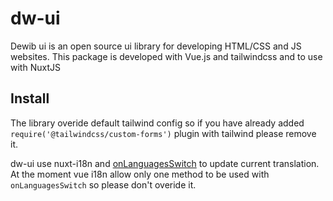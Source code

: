 # dw-ui
Dewib ui is an open source ui library for developing HTML/CSS and JS websites. This package is developed with Vue.js and tailwindcss and to use with NuxtJS

## Install

The library overide default tailwind config so if you have already added `require('@tailwindcss/custom-forms')` plugin with tailwind please remove it.

dw-ui use nuxt-i18n and [onLanguagesSwitch](https://i18n.nuxtjs.org/callbacks/#onlanguageswitchedoldlocale-newlocale) to update current translation.
At the moment vue i18n allow only one method to be used with `onLanguagesSwitch` so please don't overide it.
